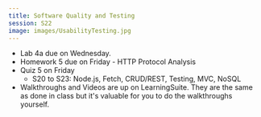 ```yaml
---
title: Software Quality and Testing
session: S22
image: images/UsabilityTesting.jpg
---
```


* Lab 4a due on Wednesday.
* Homework 5 due on Friday - HTTP Protocol Analysis
* Quiz 5 on Friday
    * S20 to S23: Node.js, Fetch, CRUD/REST, Testing, MVC, NoSQL
* Walkthroughs and Videos are up on LearningSuite. They are the same as done in class but it's valuable for you to do the walkthroughs yourself.

